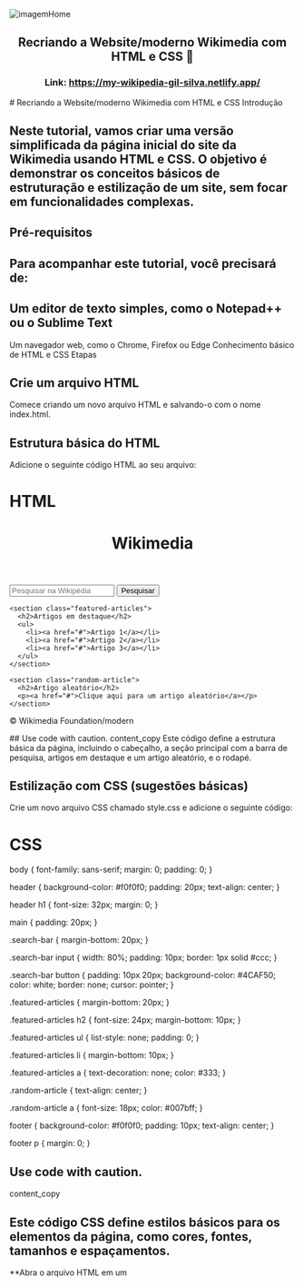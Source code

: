 ![imagemHome](https://github.com/Giljared/recriando-wikipedia-moderna/assets/64940515/8d9e8fee-0ec6-4cb1-bdd2-77b18aaa463d)


<span align="center">

##  Recriando a Website/moderno Wikimedia com HTML e CSS 👋 
### Link: https://my-wikipedia-gil-silva.netlify.app/

</span>
# Recriando a Website/moderno Wikimedia com HTML e CSS
Introdução

## Neste tutorial, vamos criar uma versão simplificada da página inicial do site da Wikimedia usando HTML e CSS. O objetivo é demonstrar os conceitos básicos de estruturação e estilização de um site, sem focar em funcionalidades complexas.

## Pré-requisitos

## Para acompanhar este tutorial, você precisará de:

## Um editor de texto simples, como o Notepad++ ou o Sublime Text
Um navegador web, como o Chrome, Firefox ou Edge
Conhecimento básico de HTML e CSS
Etapas

## Crie um arquivo HTML
Comece criando um novo arquivo HTML e salvando-o com o nome index.html.

## Estrutura básica do HTML
Adicione o seguinte código HTML ao seu arquivo:

# HTML
<!DOCTYPE html>
<html lang="pt-br">
<head>
  <meta charset="UTF-8">
  <meta name="viewport" content="width=device-width, initial-scale=1.0">
  <title>Wikimedia</title>
  <link rel="stylesheet" href="style.css">
</head>
<body>
  <header>
    <h1>Wikimedia</h1>
  </header>

  <main>
    <section class="search-bar">
      <input type="text" placeholder="Pesquisar na Wikipédia">
      <button type="button">Pesquisar</button>
    </section>

    <section class="featured-articles">
      <h2>Artigos em destaque</h2>
      <ul>
        <li><a href="#">Artigo 1</a></li>
        <li><a href="#">Artigo 2</a></li>
        <li><a href="#">Artigo 3</a></li>
      </ul>
    </section>

    <section class="random-article">
      <h2>Artigo aleatório</h2>
      <p><a href="#">Clique aqui para um artigo aleatório</a></p>
    </section>
  </main>

  <footer>
    <p>&copy; Wikimedia Foundation/modern</p>
  </footer>
</body>
</html>
## Use code with caution.
content_copy
Este código define a estrutura básica da página, incluindo o cabeçalho, a seção principal com a barra de pesquisa, artigos em destaque e um artigo aleatório, e o rodapé.

## Estilização com CSS (sugestões básicas)
Crie um novo arquivo CSS chamado style.css e adicione o seguinte código:

# CSS
body {
  font-family: sans-serif;
  margin: 0;
  padding: 0;
}

header {
  background-color: #f0f0f0;
  padding: 20px;
  text-align: center;
}

header h1 {
  font-size: 32px;
  margin: 0;
}

main {
  padding: 20px;
}

.search-bar {
  margin-bottom: 20px;
}

.search-bar input {
  width: 80%;
  padding: 10px;
  border: 1px solid #ccc;
}

.search-bar button {
  padding: 10px 20px;
  background-color: #4CAF50;
  color: white;
  border: none;
  cursor: pointer;
}

.featured-articles {
  margin-bottom: 20px;
}

.featured-articles h2 {
  font-size: 24px;
  margin-bottom: 10px;
}

.featured-articles ul {
  list-style: none;
  padding: 0;
}

.featured-articles li {
  margin-bottom: 10px;
}

.featured-articles a {
  text-decoration: none;
  color: #333;
}

.random-article {
  text-align: center;
}

.random-article a {
  font-size: 18px;
  color: #007bff;
}

footer {
  background-color: #f0f0f0;
  padding: 10px;
  text-align: center;
}

footer p {
  margin: 0;
}
## Use code with caution.
content_copy
## Este código CSS define estilos básicos para os elementos da página, como cores, fontes, tamanhos e espaçamentos.

**Abra o arquivo HTML em um
